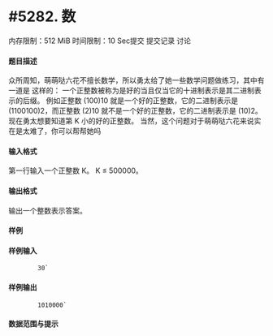 
# #5282. 数
内存限制：512 MiB 时间限制：10 Sec提交 提交记录 讨论
#### 题目描述
众所周知，萌萌哒六花不擅长数学，所以勇太给了她一些数学问题做练习，其中有一道是
这样的：
一个正整数被称为是好的当且仅当它的十进制表示是其二进制表示的后缀。
例如正整数 (100)10 就是一个好的正整数，它的二进制表示是 (1100100)2，而正整数 (2)10
就不是一个好的正整数，它的二进制表示是 (10)2。
现在勇太想要知道第 K 小的好的正整数。
当然，这个问题对于萌萌哒六花来说实在是太难了，你可以帮帮她吗

#### 输入格式
第一行输入一个正整数 K。
K ≤ 500000。

#### 输出格式
输出一个整数表示答案。

#### 样例

#### 样例输入

			30`
#### 样例输出

			1010000`
#### 数据范围与提示

